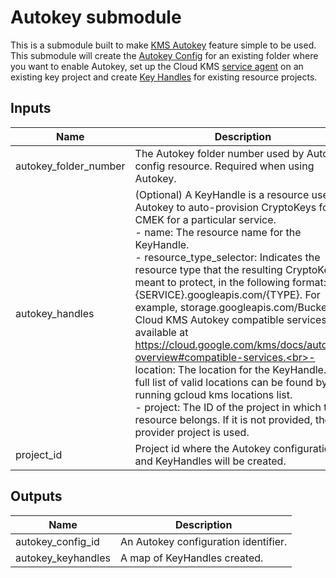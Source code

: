 # Autokey submodule

This is a submodule built to make [KMS Autokey](https://cloud.google.com/kms/docs/autokey-overview) feature simple to be used. This submodule will create the [Autokey Config](https://cloud.google.com/kms/docs/enable-autokey#enable-autokey-folder) for an existing folder where you want to enable Autokey, set up the Cloud KMS [service agent](https://cloud.google.com/kms/docs/enable-autokey#autokey-service-agent) on an existing key project and create [Key Handles](https://cloud.google.com/kms/docs/resource-hierarchy#key_handles) for existing resource projects.

<!-- BEGINNING OF PRE-COMMIT-TERRAFORM DOCS HOOK -->
## Inputs

| Name | Description | Type | Default | Required |
|------|-------------|------|---------|:--------:|
| autokey\_folder\_number | The Autokey folder number used by Autokey config resource. Required when using Autokey. | `string` | n/a | yes |
| autokey\_handles | (Optional) A KeyHandle is a resource used by Autokey to auto-provision CryptoKeys for CMEK for a particular service.<br>- name: The resource name for the KeyHandle.<br>- resource\_type\_selector: Indicates the resource type that the resulting CryptoKey is meant to protect, in the following format: {SERVICE}.googleapis.com/{TYPE}. For example, storage.googleapis.com/Bucket. All Cloud KMS Autokey compatible services available at https://cloud.google.com/kms/docs/autokey-overview#compatible-services.<br>- location: The location for the KeyHandle. A full list of valid locations can be found by running gcloud kms locations list.<br>- project: The ID of the project in which the resource belongs. If it is not provided, the provider project is used. | <pre>map(object({<br>    name                   = string<br>    resource_type_selector = string<br>    location               = string<br>    project                = string<br>  }))</pre> | `null` | no |
| project\_id | Project id where the Autokey configuration and KeyHandles will be created. | `string` | n/a | yes |

## Outputs

| Name | Description |
|------|-------------|
| autokey\_config\_id | An Autokey configuration identifier. |
| autokey\_keyhandles | A map of KeyHandles created. |

<!-- END OF PRE-COMMIT-TERRAFORM DOCS HOOK -->
